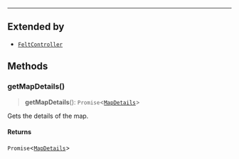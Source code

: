 ***

## Extended by

* [`FeltController`](../Main/FeltController.md)

## Methods

### getMapDetails()

> **getMapDetails**(): `Promise`\<[`MapDetails`](MapDetails.md)>

Gets the details of the map.

#### Returns

`Promise`\<[`MapDetails`](MapDetails.md)>
